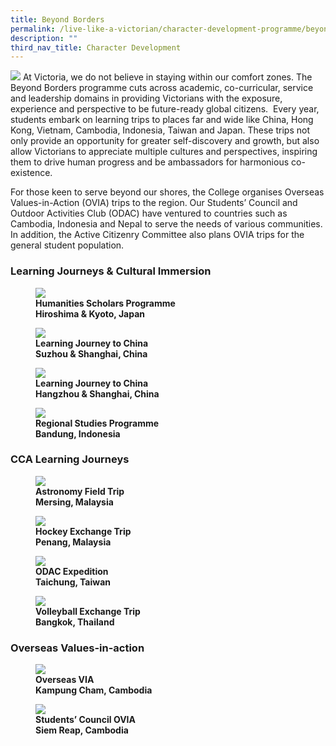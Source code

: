 ```yaml
---
title: Beyond Borders
permalink: /live-like-a-victorian/character-development-programme/beyond-borders/
description: ""
third_nav_title: Character Development
---
```

![](/images/Beyond-Borders-Banner-3-1024x377.jpg)
At Victoria, we do not believe in staying within our comfort zones. The Beyond Borders programme cuts across academic, co-curricular, service and leadership domains in providing Victorians with the exposure, experience and perspective to be future-ready global citizens.  Every year, students embark on learning trips to places far and wide like China, Hong Kong, Vietnam, Cambodia, Indonesia, Taiwan and Japan. These trips not only provide an opportunity for greater self-discovery and growth, but also allow Victorians to appreciate multiple cultures and perspectives, inspiring them to drive human progress and be ambassadors for harmonious co-existence. 

For those keen to serve beyond our shores, the College organises Overseas Values-in-Action (OVIA) trips to the region. Our Students’ Council and Outdoor Activities Club (ODAC) have ventured to countries such as Cambodia, Indonesia and Nepal to serve the needs of various communities. In addition, the Active Citizenry Committee also plans OVIA trips for the general student population.

### Learning Journeys & Cultural Immersion


<figure>

<img src="/images/Humanities-Scholars-Programme-2.jpg">

<figcaption> <strong> Humanities Scholars Programme <br>
Hiroshima & Kyoto, Japan </strong> </figcaption>

</figure>

<figure>

<img src="/images/Suzhou-Learning-Journey-2.jpg">

<figcaption> <strong> Learning Journey to China<br>
Suzhou & Shanghai, China </strong> </figcaption>

</figure>


<figure>

<img src="/images/Hangzhou-Learning-Journey-2.jpg">

<figcaption> <strong> Learning Journey to China<br>
Hangzhou & Shanghai, China </strong> </figcaption>

</figure>

<figure>

<img src="/images/Regional-Studies-Programme-2.jpg">

<figcaption> <strong> Regional Studies Programme<br>
Bandung, Indonesia </strong> </figcaption>

</figure>

### CCA Learning Journeys


<figure>

<img src="/images/Astronomy-Field-Trip-2.jpg">

<figcaption> <strong>Astronomy Field Trip<br>
Mersing, Malaysia</strong> </figcaption>

</figure>

<figure>

<img src="/images/Hockey-Trip-2.jpg">

<figcaption> <strong>Hockey Exchange Trip<br>
Penang, Malaysia</strong> </figcaption>

</figure>

<figure>

<img src="/images/ODAC-Taiwan-2.jpg">

<figcaption> <strong>ODAC Expedition<br>
Taichung, Taiwan</strong> </figcaption>

</figure>

<figure>

<img src="/images/Volleyball-Trip-2.jpg">

<figcaption> <strong>Volleyball Exchange Trip<br>
Bangkok, Thailand</strong> </figcaption>

</figure>

### Overseas Values-in-action

<figure>

<img src="/images/Overseas-VIA-2.jpg">

<figcaption> <strong>Overseas VIA<br>
Kampung Cham, Cambodia</strong> </figcaption>

</figure>

<figure>

<img src="/images/Students-Council-OVIA.jpg">

<figcaption> <strong>Students’ Council OVIA<br>
Siem Reap, Cambodia</strong> </figcaption>

</figure>